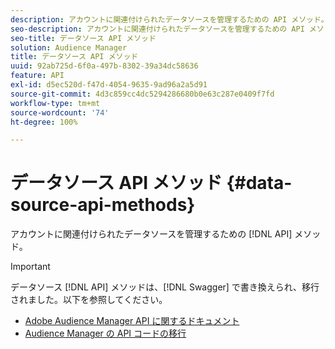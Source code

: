 ```yaml
---
description: アカウントに関連付けられたデータソースを管理するための API メソッド。
seo-description: アカウントに関連付けられたデータソースを管理するための API メソッド。
seo-title: データソース API メソッド
solution: Audience Manager
title: データソース API メソッド
uuid: 92ab725d-6f0a-497b-8302-39a34dc58636
feature: API
exl-id: d5ec520d-f47d-4054-9635-9ad96a2a5d91
source-git-commit: 4d3c859cc4dc5294286680b0e63c287e0409f7fd
workflow-type: tm+mt
source-wordcount: '74'
ht-degree: 100%

---
```


# データソース API メソッド {#data-source-api-methods}

アカウントに関連付けられたデータソースを管理するための [!DNL API] メソッド。

<!-- c_rest_data_sources.xml -->

>[!IMPORTANT]
>
>データソース [!DNL API] メソッドは、[!DNL Swagger] で書き換えられ、移行されました。以下を参照してください。
>
>* [Adobe Audience Manager API に関するドキュメント](https://bank.demdex.com/portal/swagger/index.html)
>* [Audience Manager の API コードの移行](../../api/api-swagger-migration.md)



